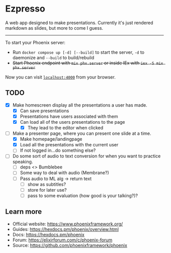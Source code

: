 # Ezpresso

A web app designed to make presentations. Currently it's just rendered markdown as slides, but more to come I guess.

--- 

To start your Phoenix server:

  * Run `docker compose up [-d] [--build]` to start the server, `-d` to daemonize and `--build` to build/rebuild
  * ~~Start Phoenix endpoint with `mix phx.server` or inside IEx with `iex -S mix phx.server`~~

Now you can visit [`localhost:4000`](http://localhost:4000) from your browser.


## TODO

- [x] Make homescreen display all the presentations a user has made.
  - [x] Can save presentations
  - [x] Presentations have users associated with them
  - [x] Can load all of the users presentations to the page
    - [x] They lead to the editor when clicked
- [ ] Make a presenter page, where you can present one slide at a time.
  - [x] Make homepage/landingpage
  - [x] Load all the presentations with the current user
  - [ ] If not logged in...do something else? 
- [ ] Do some sort of audio to text conversion for when you want to practice speaking.
  - [ ] deps <> Bumblebee
  - [ ] Some way to deal with audio (Membrane?)
  - [ ] Pass audio to ML alg -> return text
    - [ ] show as subtitles?
    - [ ] store for later use?
    - [ ] pass to some evaluation (how good is your talking?)?

## Learn more

  * Official website: https://www.phoenixframework.org/
  * Guides: https://hexdocs.pm/phoenix/overview.html
  * Docs: https://hexdocs.pm/phoenix
  * Forum: https://elixirforum.com/c/phoenix-forum
  * Source: https://github.com/phoenixframework/phoenix
